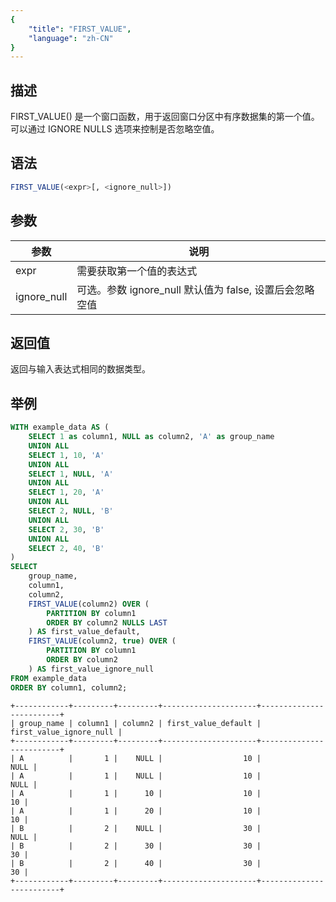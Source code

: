 ```yaml
---
{
    "title": "FIRST_VALUE",
    "language": "zh-CN"
}
---
```


<!--  Licensed to the Apache Software Foundation (ASF) under one or more contributor license agreements.  See the NOTICE file distributed with this work for additional information regarding copyright ownership.  The ASF licenses this file to you under the Apache License, Version 2.0 (the "License"); you may not use this file except in compliance with the License.  You may obtain a copy of the License at

  http://www.apache.org/licenses/LICENSE-2.0

Unless required by applicable law or agreed to in writing, software distributed under the License is distributed on an "AS IS" BASIS, WITHOUT WARRANTIES OR CONDITIONS OF ANY KIND, either express or implied.  See the License for the specific language governing permissions and limitations under the License. -->

## 描述

FIRST_VALUE() 是一个窗口函数，用于返回窗口分区中有序数据集的第一个值。可以通过 IGNORE NULLS 选项来控制是否忽略空值。

## 语法

```sql
FIRST_VALUE(<expr>[, <ignore_null>])
```

## 参数
| 参数                | 说明                                                                                    |
| ------------------- | --------------------------------------------------------------------------------------- |
| expr                | 需要获取第一个值的表达式                                                                |
| ignore_null         | 可选。参数 ignore_null 默认值为 false, 设置后会忽略空值                                              |

## 返回值

返回与输入表达式相同的数据类型。

## 举例

```sql
WITH example_data AS (
    SELECT 1 as column1, NULL as column2, 'A' as group_name
    UNION ALL
    SELECT 1, 10, 'A'
    UNION ALL
    SELECT 1, NULL, 'A'
    UNION ALL
    SELECT 1, 20, 'A'
    UNION ALL
    SELECT 2, NULL, 'B'
    UNION ALL
    SELECT 2, 30, 'B'
    UNION ALL
    SELECT 2, 40, 'B'
)
SELECT 
    group_name,
    column1,
    column2,
    FIRST_VALUE(column2) OVER (
        PARTITION BY column1 
        ORDER BY column2 NULLS LAST
    ) AS first_value_default,
    FIRST_VALUE(column2, true) OVER (
        PARTITION BY column1 
        ORDER BY column2
    ) AS first_value_ignore_null
FROM example_data
ORDER BY column1, column2;
```

```text
+------------+---------+---------+---------------------+-------------------------+
| group_name | column1 | column2 | first_value_default | first_value_ignore_null |
+------------+---------+---------+---------------------+-------------------------+
| A          |       1 |    NULL |                  10 |                    NULL |
| A          |       1 |    NULL |                  10 |                    NULL |
| A          |       1 |      10 |                  10 |                      10 |
| A          |       1 |      20 |                  10 |                      10 |
| B          |       2 |    NULL |                  30 |                    NULL |
| B          |       2 |      30 |                  30 |                      30 |
| B          |       2 |      40 |                  30 |                      30 |
+------------+---------+---------+---------------------+-------------------------+
```